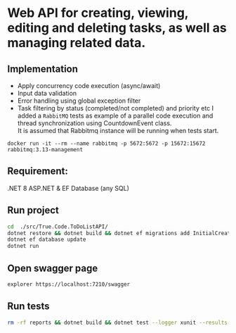 # Web API for creating, viewing, editing and deleting tasks, as well as managing related data.

## Implementation
- Apply concurrency code execution (async/await)
- Input data validation
- Error handling using  global exception filter
- Task filtering by status (completed/not completed) and priority
 etc
I added a `RabbitMQ` tests as example of a parallel code execution and  thread synchronization using CountdownEvent  class.  
It is assumed that Rabbitmq instance will be running when tests start.
  
```
docker run -it --rm --name rabbitmq -p 5672:5672 -p 15672:15672 rabbitmq:3.13-management
```

## Requirement:
.NET 8 ASP.NET & EF
Database (any SQL)

## Run project

```bash
cd  ./src/True.Code.ToDoListAPI/
dotnet restore && dotnet build && dotnet ef migrations add InitialCreate
dotnet ef database update
dotnet run
```

## Open swagger page

```bash
explorer https://localhost:7210/swagger
```

## Run tests

```bash
rm -rf reports && dotnet build && dotnet test --logger xunit --results-directory ./reports/
```


